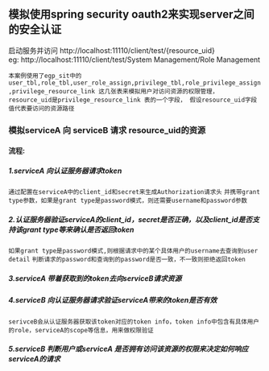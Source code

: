 ## 模拟使用spring security oauth2来实现server之间的安全认证

启动服务并访问 http://localhost:11110/client/test/{resource_uid}   
eg: http://localhost:11110/client/test/System Management/Role Management

`本案例使用了egp_sit中的user_tbl,role_tbl,user_role_assign,privilege_tbl,role_privilege_assign,privilege_resource_link
这几张表来模拟用户对访问资源的权限管理，
resource_uid是privilege_resource_link 表的一个字段，
假设resource_uid字段值代表要访问的资源路径`

### 模拟serviceA 向 serviceB 请求 resource_uid的资源   
#### 流程:   
##### 1.serviceA 向认证服务器请求token    
  `通过配置在serviceA中的client_id和secret来生成Authorization请求头`
  `并携带grant type参数，如果是grant type是password模式，则还需要username和password参数`
##### 2.认证服务器验证serviceA的client_id，secret是否正确，以及client_id是否支持该grant type等来确认是否返回token
  `如果grant type是password模式,则根据请求中的某个具体用户的username去查询到user detail`
  `判断请求的password和查询到的password是否一致，不一致则拒绝返回token`
##### 3.serviceA 带着获取到的token去向serviceB请求资源
##### 4.serviceB 向认证服务器请求验证serviceA带来的token是否有效
  `serivceB会从认证服务器获取该token对应的token info，token info中包含有具体用户的role，serviceA的scope等信息，用来做权限验证`
##### 5.serviceB 判断用户或serviceA 是否拥有访问该资源的权限来决定如何响应serviceA的请求
